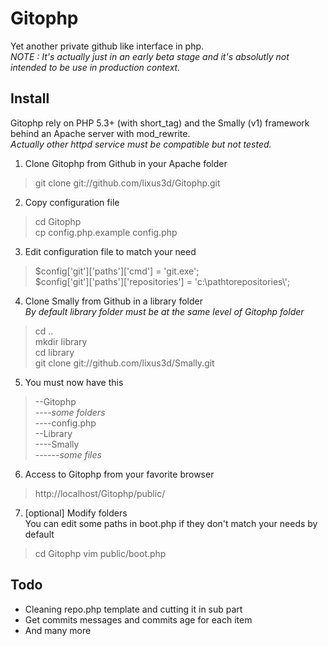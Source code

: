 Gitophp
=======

Yet another private github like interface in php.  
<i>NOTE : It's actually just in an early beta stage and it's absolutly not intended to be use in production context.</i>

Install
-------

Gitophp rely on PHP 5.3+ (with short_tag) and the Smally (v1) framework behind an Apache server with mod_rewrite.  
<i>Actually other httpd service must be compatible but not tested.</i> 

1. Clone Gitophp from Github in your Apache folder
> git clone git://github.com/lixus3d/Gitophp.git  

2. Copy configuration file
> cd Gitophp  
> cp config.php.example config.php  

3. Edit configuration file to match your need  
> $config['git']['paths']['cmd'] 				= 'git.exe';  
> $config['git']['paths']['repositories']		= 'c:\\pathtorepositories\\';  

4. Clone Smally from Github in a library folder  
<i>By default library folder must be at the same level of Gitophp folder</i>  
> cd ..  
> mkdir library  
> cd library  
> git clone git://github.com/lixus3d/Smally.git  

5. You must now have this  
> --Gitophp  
> ----<i>some folders</i>  
> ----config.php  
> --Library  
> ----Smally  
> ------<i>some files</i>

6. Access to Gitophp from your favorite browser  
> http://localhost/Gitophp/public/  

7. [optional] Modify folders  
You can edit some paths in boot.php if they don't match your needs by default
> cd Gitophp
> vim public/boot.php  

Todo
----
- Cleaning repo.php template and cutting it in sub part 
- Get commits messages and commits age for each item
- And many more 
